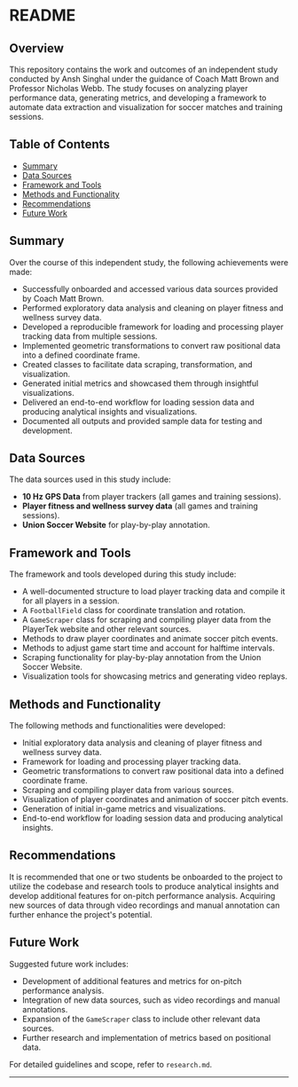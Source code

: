 # README

## Overview

This repository contains the work and outcomes of an independent study conducted by Ansh Singhal under the guidance of Coach Matt Brown and Professor Nicholas Webb. The study focuses on analyzing player performance data, generating metrics, and developing a framework to automate data extraction and visualization for soccer matches and training sessions.

## Table of Contents
- [Summary](#summary)
- [Data Sources](#data-sources)
- [Framework and Tools](#framework-and-tools)
- [Methods and Functionality](#methods-and-functionality)
- [Recommendations](#recommendations)
- [Future Work](#future-work)

## Summary

Over the course of this independent study, the following achievements were made:

- Successfully onboarded and accessed various data sources provided by Coach Matt Brown.
- Performed exploratory data analysis and cleaning on player fitness and wellness survey data.
- Developed a reproducible framework for loading and processing player tracking data from multiple sessions.
- Implemented geometric transformations to convert raw positional data into a defined coordinate frame.
- Created classes to facilitate data scraping, transformation, and visualization.
- Generated initial metrics and showcased them through insightful visualizations.
- Delivered an end-to-end workflow for loading session data and producing analytical insights and visualizations.
- Documented all outputs and provided sample data for testing and development.

## Data Sources

The data sources used in this study include:

- **10 Hz GPS Data** from player trackers (all games and training sessions).
- **Player fitness and wellness survey data** (all games and training sessions).
- **Union Soccer Website** for play-by-play annotation.

## Framework and Tools

The framework and tools developed during this study include:

- A well-documented structure to load player tracking data and compile it for all players in a session.
- A `FootballField` class for coordinate translation and rotation.
- A `GameScraper` class for scraping and compiling player data from the PlayerTek website and other relevant sources.
- Methods to draw player coordinates and animate soccer pitch events.
- Methods to adjust game start time and account for halftime intervals.
- Scraping functionality for play-by-play annotation from the Union Soccer Website.
- Visualization tools for showcasing metrics and generating video replays.

## Methods and Functionality

The following methods and functionalities were developed:

- Initial exploratory data analysis and cleaning of player fitness and wellness survey data.
- Framework for loading and processing player tracking data.
- Geometric transformations to convert raw positional data into a defined coordinate frame.
- Scraping and compiling player data from various sources.
- Visualization of player coordinates and animation of soccer pitch events.
- Generation of initial in-game metrics and visualizations.
- End-to-end workflow for loading session data and producing analytical insights.

## Recommendations

It is recommended that one or two students be onboarded to the project to utilize the codebase and research tools to produce analytical insights and develop additional features for on-pitch performance analysis. Acquiring new sources of data through video recordings and manual annotation can further enhance the project's potential.

## Future Work

Suggested future work includes:

- Development of additional features and metrics for on-pitch performance analysis.
- Integration of new data sources, such as video recordings and manual annotations.
- Expansion of the `GameScraper` class to include other relevant data sources.
- Further research and implementation of metrics based on positional data.

For detailed guidelines and scope, refer to `research.md`.

---
